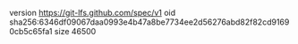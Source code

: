 version https://git-lfs.github.com/spec/v1
oid sha256:6346df09067daa0993e4b47a8be7734ee2d56276abd82f82cd91690cb5c65fa1
size 46500
